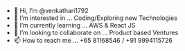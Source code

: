- 👋 Hi, I’m @venkathari1792
- 👀 I’m interested in ... Coding/Exploring new Technologies
- 🌱 I’m currently learning ... AWS & React JS
- 💞️ I’m looking to collaborate on ... Product based Ventures
- 📫 How to reach me ... +65 81168546 / +91 9994115726

<!---
venkathari1792/venkathari1792 is a ✨ special ✨ repository because its `README.md` (this file) appears on your GitHub profile.
You can click the Preview link to take a look at your changes.
--->

